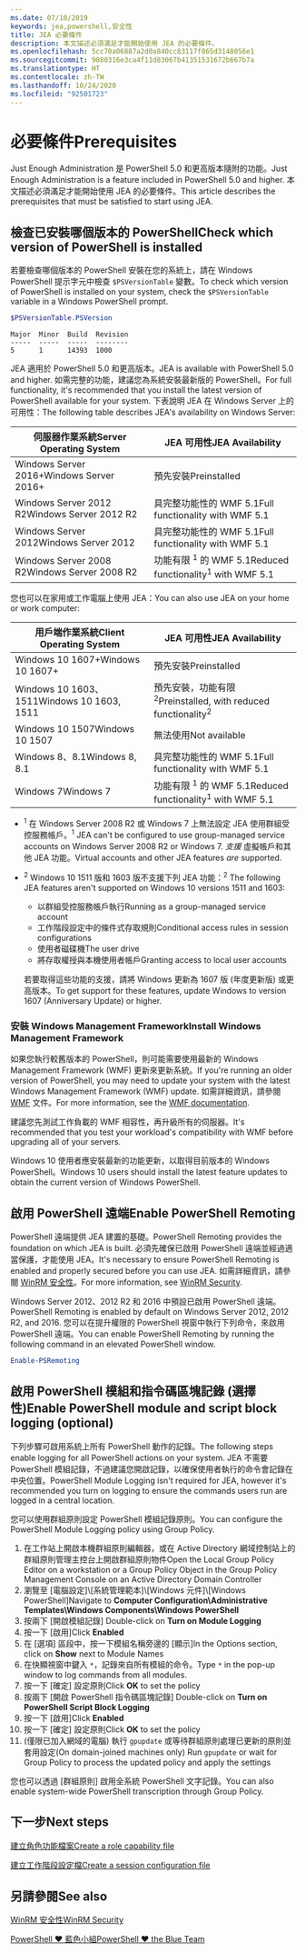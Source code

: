 ```yaml
---
ms.date: 07/10/2019
keywords: jea,powershell,安全性
title: JEA 必要條件
description: 本文描述必須滿足才能開始使用 JEA 的必要條件。
ms.openlocfilehash: 5cc70a06887a2d0a840cc83117f865d3148056e1
ms.sourcegitcommit: 9080316e3ca4f11d83067b41351531672b667b7a
ms.translationtype: HT
ms.contentlocale: zh-TW
ms.lasthandoff: 10/24/2020
ms.locfileid: "92501723"
---
```

# <a name="prerequisites"></a><span data-ttu-id="dfaef-104">必要條件</span><span class="sxs-lookup"><span data-stu-id="dfaef-104">Prerequisites</span></span>

<span data-ttu-id="dfaef-105">Just Enough Administration 是 PowerShell 5.0 和更高版本隨附的功能。</span><span class="sxs-lookup"><span data-stu-id="dfaef-105">Just Enough Administration is a feature included in PowerShell 5.0 and higher.</span></span> <span data-ttu-id="dfaef-106">本文描述必須滿足才能開始使用 JEA 的必要條件。</span><span class="sxs-lookup"><span data-stu-id="dfaef-106">This article describes the prerequisites that must be satisfied to start using JEA.</span></span>

## <a name="check-which-version-of-powershell-is-installed"></a><span data-ttu-id="dfaef-107">檢查已安裝哪個版本的 PowerShell</span><span class="sxs-lookup"><span data-stu-id="dfaef-107">Check which version of PowerShell is installed</span></span>

<span data-ttu-id="dfaef-108">若要檢查哪個版本的 PowerShell 安裝在您的系統上，請在 Windows PowerShell 提示字元中檢查 `$PSVersionTable` 變數。</span><span class="sxs-lookup"><span data-stu-id="dfaef-108">To check which version of PowerShell is installed on your system, check the `$PSVersionTable` variable in a Windows PowerShell prompt.</span></span>

```powershell
$PSVersionTable.PSVersion
```

```Output
Major  Minor  Build  Revision
-----  -----  -----  --------
5      1      14393  1000
```

<span data-ttu-id="dfaef-109">JEA 適用於 PowerShell 5.0 和更高版本。</span><span class="sxs-lookup"><span data-stu-id="dfaef-109">JEA is available with PowerShell 5.0 and higher.</span></span> <span data-ttu-id="dfaef-110">如需完整的功能，建議您為系統安裝最新版的 PowerShell。</span><span class="sxs-lookup"><span data-stu-id="dfaef-110">For full functionality, it's recommended that you install the latest version of PowerShell available for your system.</span></span> <span data-ttu-id="dfaef-111">下表說明 JEA 在 Windows Server 上的可用性：</span><span class="sxs-lookup"><span data-stu-id="dfaef-111">The following table describes JEA's availability on Windows Server:</span></span>

| <span data-ttu-id="dfaef-112">伺服器作業系統</span><span class="sxs-lookup"><span data-stu-id="dfaef-112">Server Operating System</span></span> |                <span data-ttu-id="dfaef-113">JEA 可用性</span><span class="sxs-lookup"><span data-stu-id="dfaef-113">JEA Availability</span></span>                |
| ----------------------- | ---------------------------------------------- |
| <span data-ttu-id="dfaef-114">Windows Server 2016+</span><span class="sxs-lookup"><span data-stu-id="dfaef-114">Windows Server 2016+</span></span>    | <span data-ttu-id="dfaef-115">預先安裝</span><span class="sxs-lookup"><span data-stu-id="dfaef-115">Preinstalled</span></span>                                   |
| <span data-ttu-id="dfaef-116">Windows Server 2012 R2</span><span class="sxs-lookup"><span data-stu-id="dfaef-116">Windows Server 2012 R2</span></span>  | <span data-ttu-id="dfaef-117">具完整功能性的 WMF 5.1</span><span class="sxs-lookup"><span data-stu-id="dfaef-117">Full functionality with WMF 5.1</span></span>                |
| <span data-ttu-id="dfaef-118">Windows Server 2012</span><span class="sxs-lookup"><span data-stu-id="dfaef-118">Windows Server 2012</span></span>     | <span data-ttu-id="dfaef-119">具完整功能性的 WMF 5.1</span><span class="sxs-lookup"><span data-stu-id="dfaef-119">Full functionality with WMF 5.1</span></span>                |
| <span data-ttu-id="dfaef-120">Windows Server 2008 R2</span><span class="sxs-lookup"><span data-stu-id="dfaef-120">Windows Server 2008 R2</span></span>  | <span data-ttu-id="dfaef-121">功能有限 <sup>1</sup> 的 WMF 5.1</span><span class="sxs-lookup"><span data-stu-id="dfaef-121">Reduced functionality<sup>1</sup> with WMF 5.1</span></span> |

<span data-ttu-id="dfaef-122">您也可以在家用或工作電腦上使用 JEA：</span><span class="sxs-lookup"><span data-stu-id="dfaef-122">You can also use JEA on your home or work computer:</span></span>

| <span data-ttu-id="dfaef-123">用戶端作業系統</span><span class="sxs-lookup"><span data-stu-id="dfaef-123">Client Operating System</span></span> |                   <span data-ttu-id="dfaef-124">JEA 可用性</span><span class="sxs-lookup"><span data-stu-id="dfaef-124">JEA Availability</span></span>                   |
| ----------------------- | ---------------------------------------------------- |
| <span data-ttu-id="dfaef-125">Windows 10 1607+</span><span class="sxs-lookup"><span data-stu-id="dfaef-125">Windows 10 1607+</span></span>        | <span data-ttu-id="dfaef-126">預先安裝</span><span class="sxs-lookup"><span data-stu-id="dfaef-126">Preinstalled</span></span>                                         |
| <span data-ttu-id="dfaef-127">Windows 10 1603、1511</span><span class="sxs-lookup"><span data-stu-id="dfaef-127">Windows 10 1603, 1511</span></span>   | <span data-ttu-id="dfaef-128">預先安裝，功能有限<sup>2</sup></span><span class="sxs-lookup"><span data-stu-id="dfaef-128">Preinstalled, with reduced functionality<sup>2</sup></span></span> |
| <span data-ttu-id="dfaef-129">Windows 10 1507</span><span class="sxs-lookup"><span data-stu-id="dfaef-129">Windows 10 1507</span></span>         | <span data-ttu-id="dfaef-130">無法使用</span><span class="sxs-lookup"><span data-stu-id="dfaef-130">Not available</span></span>                                        |
| <span data-ttu-id="dfaef-131">Windows 8、8.1</span><span class="sxs-lookup"><span data-stu-id="dfaef-131">Windows 8, 8.1</span></span>          | <span data-ttu-id="dfaef-132">具完整功能性的 WMF 5.1</span><span class="sxs-lookup"><span data-stu-id="dfaef-132">Full functionality with WMF 5.1</span></span>                      |
| <span data-ttu-id="dfaef-133">Windows 7</span><span class="sxs-lookup"><span data-stu-id="dfaef-133">Windows 7</span></span>               | <span data-ttu-id="dfaef-134">功能有限 <sup>1</sup> 的 WMF 5.1</span><span class="sxs-lookup"><span data-stu-id="dfaef-134">Reduced functionality<sup>1</sup> with WMF 5.1</span></span>       |

- <span data-ttu-id="dfaef-135"><sup>1</sup> 在 Windows Server 2008 R2 或 Windows 7 上無法設定 JEA 使用群組受控服務帳戶。</span><span class="sxs-lookup"><span data-stu-id="dfaef-135"><sup>1</sup> JEA can't be configured to use group-managed service accounts on Windows Server 2008 R2 or Windows 7.</span></span> <span data-ttu-id="dfaef-136">*支援* 虛擬帳戶和其他 JEA 功能。</span><span class="sxs-lookup"><span data-stu-id="dfaef-136">Virtual accounts and other JEA features *are* supported.</span></span>

- <span data-ttu-id="dfaef-137"><sup>2</sup> Windows 10 1511 版和 1603 版不支援下列 JEA 功能：</span><span class="sxs-lookup"><span data-stu-id="dfaef-137"><sup>2</sup> The following JEA features aren't supported on Windows 10 versions 1511 and 1603:</span></span>

  - <span data-ttu-id="dfaef-138">以群組受控服務帳戶執行</span><span class="sxs-lookup"><span data-stu-id="dfaef-138">Running as a group-managed service account</span></span>
  - <span data-ttu-id="dfaef-139">工作階段設定中的條件式存取規則</span><span class="sxs-lookup"><span data-stu-id="dfaef-139">Conditional access rules in session configurations</span></span>
  - <span data-ttu-id="dfaef-140">使用者磁碟機</span><span class="sxs-lookup"><span data-stu-id="dfaef-140">The user drive</span></span>
  - <span data-ttu-id="dfaef-141">將存取權授與本機使用者帳戶</span><span class="sxs-lookup"><span data-stu-id="dfaef-141">Granting access to local user accounts</span></span>

  <span data-ttu-id="dfaef-142">若要取得這些功能的支援，請將 Windows 更新為 1607 版 (年度更新版) 或更高版本。</span><span class="sxs-lookup"><span data-stu-id="dfaef-142">To get support for these features, update Windows to version 1607 (Anniversary Update) or higher.</span></span>

### <a name="install-windows-management-framework"></a><span data-ttu-id="dfaef-143">安裝 Windows Management Framework</span><span class="sxs-lookup"><span data-stu-id="dfaef-143">Install Windows Management Framework</span></span>

<span data-ttu-id="dfaef-144">如果您執行較舊版本的 PowerShell，則可能需要使用最新的 Windows Management Framework (WMF) 更新來更新系統。</span><span class="sxs-lookup"><span data-stu-id="dfaef-144">If you're running an older version of PowerShell, you may need to update your system with the latest Windows Management Framework (WMF) update.</span></span> <span data-ttu-id="dfaef-145">如需詳細資訊，請參閱 [WMF](/powershell/scripting/wmf/overview) 文件。</span><span class="sxs-lookup"><span data-stu-id="dfaef-145">For more information, see the [WMF documentation](/powershell/scripting/wmf/overview).</span></span>

<span data-ttu-id="dfaef-146">建議您先測試工作負載的 WMF 相容性，再升級所有的伺服器。</span><span class="sxs-lookup"><span data-stu-id="dfaef-146">It's recommended that you test your workload's compatibility with WMF before upgrading all of your servers.</span></span>

<span data-ttu-id="dfaef-147">Windows 10 使用者應安裝最新的功能更新，以取得目前版本的 Windows PowerShell。</span><span class="sxs-lookup"><span data-stu-id="dfaef-147">Windows 10 users should install the latest feature updates to obtain the current version of Windows PowerShell.</span></span>

## <a name="enable-powershell-remoting"></a><span data-ttu-id="dfaef-148">啟用 PowerShell 遠端</span><span class="sxs-lookup"><span data-stu-id="dfaef-148">Enable PowerShell Remoting</span></span>

<span data-ttu-id="dfaef-149">PowerShell 遠端提供 JEA 建置的基礎。</span><span class="sxs-lookup"><span data-stu-id="dfaef-149">PowerShell Remoting provides the foundation on which JEA is built.</span></span> <span data-ttu-id="dfaef-150">必須先確保已啟用 PowerShell 遠端並經過適當保護，才能使用 JEA。</span><span class="sxs-lookup"><span data-stu-id="dfaef-150">It's necessary to ensure PowerShell Remoting is enabled and properly secured before you can use JEA.</span></span> <span data-ttu-id="dfaef-151">如需詳細資訊，請參閱 [WinRM 安全性](/powershell/scripting/learn/remoting/winrmsecurity)。</span><span class="sxs-lookup"><span data-stu-id="dfaef-151">For more information, see [WinRM Security](/powershell/scripting/learn/remoting/winrmsecurity).</span></span>

<span data-ttu-id="dfaef-152">Windows Server 2012、2012 R2 和 2016 中預設已啟用 PowerShell 遠端。</span><span class="sxs-lookup"><span data-stu-id="dfaef-152">PowerShell Remoting is enabled by default on Windows Server 2012, 2012 R2, and 2016.</span></span> <span data-ttu-id="dfaef-153">您可以在提升權限的 PowerShell 視窗中執行下列命令，來啟用 PowerShell 遠端。</span><span class="sxs-lookup"><span data-stu-id="dfaef-153">You can enable PowerShell Remoting by running the following command in an elevated PowerShell window.</span></span>

```powershell
Enable-PSRemoting
```

## <a name="enable-powershell-module-and-script-block-logging-optional"></a><span data-ttu-id="dfaef-154">啟用 PowerShell 模組和指令碼區塊記錄 (選擇性)</span><span class="sxs-lookup"><span data-stu-id="dfaef-154">Enable PowerShell module and script block logging (optional)</span></span>

<span data-ttu-id="dfaef-155">下列步驟可啟用系統上所有 PowerShell 動作的記錄。</span><span class="sxs-lookup"><span data-stu-id="dfaef-155">The following steps enable logging for all PowerShell actions on your system.</span></span> <span data-ttu-id="dfaef-156">JEA 不需要 PowerShell 模組記錄，不過建議您開啟記錄，以確保使用者執行的命令會記錄在中央位置。</span><span class="sxs-lookup"><span data-stu-id="dfaef-156">PowerShell Module Logging isn't required for JEA, however it's recommended you turn on logging to ensure the commands users run are logged in a central location.</span></span>

<span data-ttu-id="dfaef-157">您可以使用群組原則設定 PowerShell 模組記錄原則。</span><span class="sxs-lookup"><span data-stu-id="dfaef-157">You can configure the PowerShell Module Logging policy using Group Policy.</span></span>

1. <span data-ttu-id="dfaef-158">在工作站上開啟本機群組原則編輯器，或在 Active Directory 網域控制站上的群組原則管理主控台上開啟群組原則物件</span><span class="sxs-lookup"><span data-stu-id="dfaef-158">Open the Local Group Policy Editor on a workstation or a Group Policy Object in the Group Policy Management Console on an Active Directory Domain Controller</span></span>
2. <span data-ttu-id="dfaef-159">瀏覽至 [電腦設定]\\[系統管理範本]\\[Windows 元件]\\[Windows PowerShell]</span><span class="sxs-lookup"><span data-stu-id="dfaef-159">Navigate to **Computer Configuration\\Administrative Templates\\Windows Components\\Windows PowerShell**</span></span>
3. <span data-ttu-id="dfaef-160">按兩下 [開啟模組記錄] </span><span class="sxs-lookup"><span data-stu-id="dfaef-160">Double-click on **Turn on Module Logging**</span></span>
4. <span data-ttu-id="dfaef-161">按一下 [啟用]</span><span class="sxs-lookup"><span data-stu-id="dfaef-161">Click **Enabled**</span></span>
5. <span data-ttu-id="dfaef-162">在 [選項] 區段中，按一下模組名稱旁邊的 [顯示]</span><span class="sxs-lookup"><span data-stu-id="dfaef-162">In the Options section, click on **Show** next to Module Names</span></span>
6. <span data-ttu-id="dfaef-163">在快顯視窗中鍵入 `*`，記錄來自所有模組的命令。</span><span class="sxs-lookup"><span data-stu-id="dfaef-163">Type `*` in the pop-up window to log commands from all modules.</span></span>
7. <span data-ttu-id="dfaef-164">按一下 [確定] 設定原則</span><span class="sxs-lookup"><span data-stu-id="dfaef-164">Click **OK** to set the policy</span></span>
8. <span data-ttu-id="dfaef-165">按兩下 [開啟 PowerShell 指令碼區塊記錄] </span><span class="sxs-lookup"><span data-stu-id="dfaef-165">Double-click on **Turn on PowerShell Script Block Logging**</span></span>
9. <span data-ttu-id="dfaef-166">按一下 [啟用]</span><span class="sxs-lookup"><span data-stu-id="dfaef-166">Click **Enabled**</span></span>
10. <span data-ttu-id="dfaef-167">按一下 [確定] 設定原則</span><span class="sxs-lookup"><span data-stu-id="dfaef-167">Click **OK** to set the policy</span></span>
11. <span data-ttu-id="dfaef-168">(僅限已加入網域的電腦) 執行 `gpupdate` 或等待群組原則處理已更新的原則並套用設定</span><span class="sxs-lookup"><span data-stu-id="dfaef-168">(On domain-joined machines only) Run `gpupdate` or wait for Group Policy to process the updated policy and apply the settings</span></span>

<span data-ttu-id="dfaef-169">您也可以透過 [群組原則] 啟用全系統 PowerShell 文字記錄。</span><span class="sxs-lookup"><span data-stu-id="dfaef-169">You can also enable system-wide PowerShell transcription through Group Policy.</span></span>

## <a name="next-steps"></a><span data-ttu-id="dfaef-170">下一步</span><span class="sxs-lookup"><span data-stu-id="dfaef-170">Next steps</span></span>

[<span data-ttu-id="dfaef-171">建立角色功能檔案</span><span class="sxs-lookup"><span data-stu-id="dfaef-171">Create a role capability file</span></span>](role-capabilities.md)

[<span data-ttu-id="dfaef-172">建立工作階段設定檔</span><span class="sxs-lookup"><span data-stu-id="dfaef-172">Create a session configuration file</span></span>](session-configurations.md)

## <a name="see-also"></a><span data-ttu-id="dfaef-173">另請參閱</span><span class="sxs-lookup"><span data-stu-id="dfaef-173">See also</span></span>

[<span data-ttu-id="dfaef-174">WinRM 安全性</span><span class="sxs-lookup"><span data-stu-id="dfaef-174">WinRM Security</span></span>](/powershell/scripting/learn/remoting/winrmsecurity)

[<span data-ttu-id="dfaef-175">PowerShell ♥ 藍色小組</span><span class="sxs-lookup"><span data-stu-id="dfaef-175">PowerShell ♥ the Blue Team</span></span>](https://devblogs.microsoft.com/powershell/powershell-the-blue-team/)
